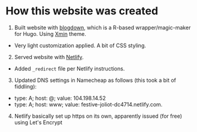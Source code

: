 # How this website was created

1. Built website with [blogdown](https://bookdown.org/yihui/blogdown/), which is a R-based wrapper/magic-maker for Hugo. Using [Xmin](https://github.com/yihui/hugo-xmin) theme.
  - Very light customization applied. A bit of CSS styling.
2. Served website with [Netlify](https://www.netlify.com/).
  - Added `_redirect` file per Netlify instructions.
3. Updated DNS settings in Namecheap as follows (this took a bit of fiddling):
  - type: A; host: @; value: 104.198.14.52
  - type: A; host: www; value: festive-joliot-dc4714.netlify.com.
4. Netlify basically set up https on its own, apparently issued (for free) using Let's Encrypt
